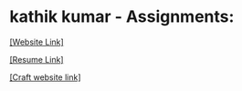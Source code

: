 # kathik kumar - Assignments:
[[Website Link]](https://nift-web-design.github.io/Karthik_Kumar/Assignment_1)


[[Resume Link]](https://nift-web-design.github.io/Karthik_Kumar/Assignment_2)


[[Craft website link]](https://nift-web-design.github.io/Karthik_Kumar/Assignment_3)



